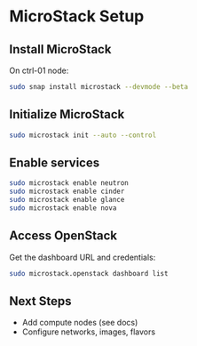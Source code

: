 # MicroStack Setup

## Install MicroStack
On ctrl-01 node:
```bash
sudo snap install microstack --devmode --beta
```

## Initialize MicroStack
```bash
sudo microstack init --auto --control
```

## Enable services
```bash
sudo microstack enable neutron
sudo microstack enable cinder
sudo microstack enable glance
sudo microstack enable nova
```

## Access OpenStack
Get the dashboard URL and credentials:
```bash
sudo microstack.openstack dashboard list
```

## Next Steps
- Add compute nodes (see docs)
- Configure networks, images, flavors
